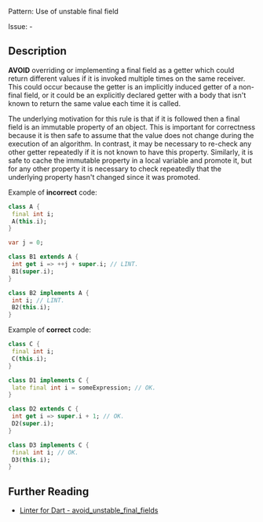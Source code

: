 Pattern: Use of unstable final field

Issue: -

## Description

**AVOID** overriding or implementing a final field as a getter which could
return different values if it is invoked multiple times on the same receiver.
This could occur because the getter is an implicitly induced getter of a
non-final field, or it could be an explicitly declared getter with a body
that isn't known to return the same value each time it is called.

The underlying motivation for this rule is that if it is followed then a final
field is an immutable property of an object. This is important for correctness
because it is then safe to assume that the value does not change during the
execution of an algorithm. In contrast, it may be necessary to re-check any
other getter repeatedly if it is not known to have this property. Similarly,
it is safe to cache the immutable property in a local variable and promote it,
but for any other property it is necessary to check repeatedly that the
underlying property hasn't changed since it was promoted.

Example of **incorrect** code:
```dart
class A {
 final int i;
 A(this.i);
}

var j = 0;

class B1 extends A {
 int get i => ++j + super.i; // LINT.
 B1(super.i);
}

class B2 implements A {
 int i; // LINT.
 B2(this.i);
}
```

Example of **correct** code:

```dart
class C {
 final int i;
 C(this.i);
}

class D1 implements C {
 late final int i = someExpression; // OK.
}

class D2 extends C {
 int get i => super.i + 1; // OK.
 D2(super.i);
}

class D3 implements C {
 final int i; // OK.
 D3(this.i);
}
```

## Further Reading

* [Linter for Dart - avoid_unstable_final_fields](https://dart.dev/tools/linter-rules/avoid_unstable_final_fields)